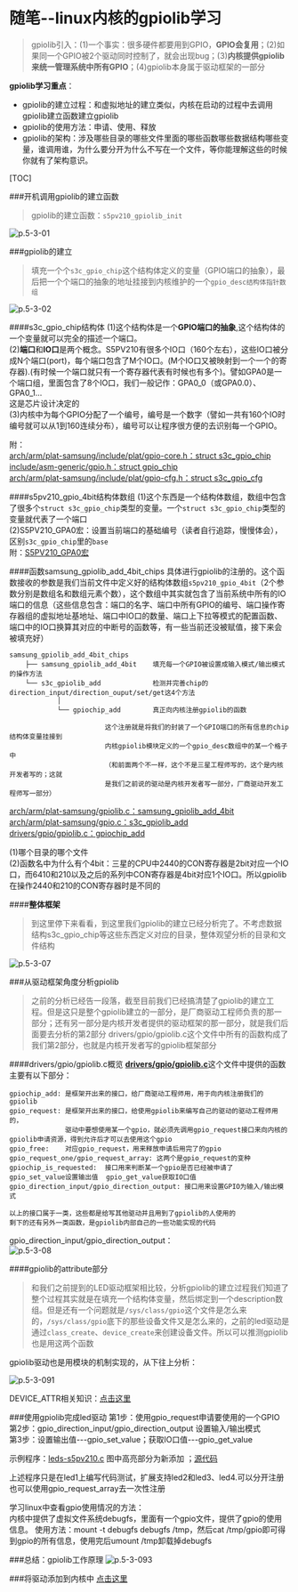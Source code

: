 
随笔--linux内核的gpiolib学习
============================

> gpiolib引入：(1)一个事实：很多硬件都要用到GPIO，**GPIO会复用**；(2)如果同一个GPIO被2个驱动同时控制了，就会出现bug；(3)**内核提供gpiolib来统一管理系统中所有GPIO**；(4)gpiolib本身属于驱动框架的一部分


**gpiolib学习重点**：

* gpiolib的建立过程：和虚拟地址的建立类似，内核在启动的过程中去调用gpiolib建立函数建立gpiolib
* gpiolib的使用方法：申请、使用、释放
* gpiolib的架构：涉及哪些目录的哪些文件里面的哪些函数哪些数据结构哪些变量，谁调用谁，为什么要分开为什么不写在一个文件，等你能理解这些的时候你就有了架构意识。

[TOC]

###开机调用gpiolib的建立函数
> gpiolib的建立函数：`s5pv210_gpiolib_init`

![p.5-3-01](https://raw.githubusercontent.com/TongxinV/oneBook/master/0.5.Linux-Driver%20Development/assets/%E5%9B%BE%E7%89%87.5-3-01.png)


###gpiolib的建立
> 填充一个个`s3c_gpio_chip`这个结构体定义的变量（GPIO端口的抽象），最后把一个个端口的抽象的地址挂接到内核维护的一个`gpio_desc结构体指针数组`

![p.5-3-02](https://raw.githubusercontent.com/TongxinV/oneBook/master/0.5.Linux-Driver%20Development/assets/%E5%9B%BE%E7%89%87.5-3-02.png)

####s3c_gpio_chip结构体
(1)这个结构体是一个**GPIO端口的抽象**,这个结构体的一个变量就可以完全的描述一个端口。<br>
(2)**端口**和**IO口**是两个概念。S5PV210有很多个IO口（160个左右），这些IO口被分成N个端口(port)，每个端口包含了M个IO口。(M个IO口又被映射到一个一个的寄存器).(有时候一个端口就只有一个寄存器代表有时候也有多个)。譬如GPA0是一个端口组，里面包含了8个IO口，我们一般记作：GPA0_0（或GPA0.0）、GPA0_1...<br>
这是芯片设计决定的<br>
(3)内核中为每个GPIO分配了一个编号，编号是一个数字（譬如一共有160个IO时编号就可以从1到160连续分布），编号可以让程序很方便的去识别每一个GPIO。

附：<br>
[arch/arm/plat-samsung/include/plat/gpio-core.h：struct s3c_gpio_chip](https://github.com/TongxinV/kernel2.6.35/blob/master/arch/arm/plat-samsung/include/plat/gpio-core.h)<br>
[include/asm-generic/gpio.h：struct gpio_chip](https://github.com/TongxinV/kernel2.6.35/blob/master/include/asm-generic/gpio.h)<br>
[arch/arm/plat-samsung/include/plat/gpio-cfg.h：struct s3c_gpio_cfg](https://github.com/TongxinV/kernel2.6.35/blob/master/arch/arm/plat-samsung/include/plat/gpio-cfg.h)

####s5pv210_gpio_4bit结构体数组
(1)这个东西是一个结构体数组，数组中包含了很多个`struct s3c_gpio_chip`类型的变量。一个`struct s3c_gpio_chip`类型的变量就代表了一个端口<br>
(2)S5PV210_GPA0宏：设置当前端口的基础编号（读者自行追踪，慢慢体会），区别`s3c_gpio_chip`里的`base`<br>
附：[S5PV210_GPA0宏](https://github.com/TongxinV/oneBook/blob/master/0.5.Linux-Driver%20Development/assets/%E5%9B%BE%E7%89%87.5-3-03.png)

####函数samsung_gpiolib_add_4bit_chips
具体进行gpiolib的注册的。这个函数接收的参数是我们当前文件中定义好的结构体数组`s5pv210_gpio_4bit`（2个参数分别是数组名和数组元素个数），这个数组中其实就包含了当前系统中所有的IO端口的信息（这些信息包含：端口的名字、端口中所有GPIO的编号、端口操作寄存器组的虚拟地址基地址、端口中IO口的数量、端口上下拉等模式的配置函数、端口中的IO口换算其对应的中断号的函数等，有一些当前还没被赋值，接下来会被填充好）

    samsung_gpiolib_add_4bit_chips
        ├── samsung_gpiolib_add_4bit    填充每一个GPIO被设置成输入模式/输出模式的操作方法
        └── s3c_gpiolib_add             检测并完善chip的direction_input/direction_ouput/set/get这4个方法
                │
                └── gpiochip_add        真正向内核注册gpiolib的函数
                
                            这个注册就是将我们的封装了一个GPIO端口的所有信息的chip结构体变量挂接到
                            内核gpiolib模块定义的一个gpio_desc数组中的某一个格子中
                            （和前面两个不一样，这个不是三星工程师写的，这个是内核开发者写的；这就
                            是我们之前说的驱动是内核开发者写一部分，厂商驱动开发工程师写一部分）

[arch/arm/plat-samsung/gpiolib.c：samsung_gpiolib_add_4bit](https://github.com/TongxinV/oneBook/blob/master/0.5.Linux-Driver%20Development/assets/%E5%9B%BE%E7%89%87.5-3-04.png)<br>
[arch/arm/plat-samsung/gpio.c：s3c_gpiolib_add](https://github.com/TongxinV/oneBook/blob/master/0.5.Linux-Driver%20Development/assets/%E5%9B%BE%E7%89%87.5-3-05.png)<br>
[drivers/gpio/gpiolib.c：gpiochip_add](https://github.com/TongxinV/oneBook/blob/master/0.5.Linux-Driver%20Development/assets/%E5%9B%BE%E7%89%87.5-3-06.png)

(1)哪个目录的哪个文件<br>
(2)函数名中为什么有个4bit：三星的CPU中2440的CON寄存器是2bit对应一个IO口，而6410和210以及之后的系列中CON寄存器是4bit对应1个IO口。所以gpiolib在操作2440和210的CON寄存器时是不同的<br>

####**整体框架**
> 到这里停下来看看，到这里我们gpiolib的建立已经分析完了。不考虑数据结构s3c_gpio_chip等这些东西定义对应的目录，整体观望分析的目录和文件结构

![p.5-3-07](https://raw.githubusercontent.com/TongxinV/oneBook/master/0.5.Linux-Driver%20Development/assets/%E5%9B%BE%E7%89%87.5-3-07.png)

###从驱动框架角度分析gpiolib
> 之前的分析已经告一段落，截至目前我们已经搞清楚了gpiolib的建立工程。但是这只是整个gpiolib建立的一部分，是厂商驱动工程师负责的那一部分；还有另一部分是内核开发者提供的驱动框架的那一部分，就是我们后面要去分析的第2部分
> drivers/gpio/gpiolib.c这个文件中所有的函数构成了我们第2部分，也就是内核开发者写的gpiolib框架部分

####drivers/gpio/gpiolib.c概览
[**drivers/gpio/gpiolib.c**](https://github.com/TongxinV/kernel2.6.35/blob/master/drivers/gpio/gpiolib.c)这个文件中提供的函数主要有以下部分：

    gpiochip_add: 是框架开出来的接口，给厂商驱动工程师用，用于向内核注册我们的gpiolib
    gpio_request: 是框架开出来的接口，给使用gpiolib来编写自己的驱动的驱动工程师用的，
                  驱动中要想使用某一个gpio，就必须先调用gpio_request接口来向内核的gpiolib申请资源，得到允许后才可以去使用这个gpio
    gpio_free:	  对应gpio_request，用来释放申请后用完了的gpio
    gpio_request_one/gpio_request_array: 这两个是gpio_request的变种
    gpiochip_is_requested:	接口用来判断某一个gpio是否已经被申请了
    gpio_set_value设置输出值  gpio_get_value获取IO口值
    gpio_direction_input/gpio_direction_output: 接口用来设置GPIO为输入/输出模式
    
    以上的接口属于一类，这些都是给写其他驱动并且用到了gpiolib的人使用的
    剩下的还有另外一类函数，是gpiolib内部自己的一些功能实现的代码

gpio_direction_input/gpio_direction_output：<br>
![p.5-3-08](https://raw.githubusercontent.com/TongxinV/oneBook/master/0.5.Linux-Driver%20Development/assets/%E5%9B%BE%E7%89%87.5-3-08.png)
    
####gpiolib的attribute部分
> 和我们之前提到的LED驱动框架相比较，分析gpiolib的建立过程我们知道了整个过程其实就是在填充一个结构体变量，然后绑定到一个description数组。但是还有一个问题就是`/sys/class/gpio`这个文件是怎么来的，`/sys/class/gpio`底下的那些设备文件又是怎么来的，之前的led驱动是通过`class_create`、`device_create`来创建设备文件。所以可以推测gpiolib也是用这两个函数

gpiolib驱动也是用模块的机制实现的，从下往上分析：

![p.5-3-091](https://raw.githubusercontent.com/TongxinV/oneBook/master/0.5.Linux-Driver%20Development/assets/%E5%9B%BE%E7%89%87.5-3-091.png)

DEVICE_ATTR相关知识：[点击这里](http://blog.csdn.net/loongembedded/article/details/41176431)


###使用gpiolib完成led驱动
第1步：使用gpio_request申请要使用的一个GPIO<br>
第2步：gpio_direction_input/gpio_direction_output 设置输入/输出模式<br>
第3步：设置输出值---gpio_set_value；获取IO口值---gpio_get_value

示例程序：[leds-s5pv210.c](https://github.com/TongxinV/oneBook/blob/master/0.5.Linux-Driver%20Development/assets/%E5%9B%BE%E7%89%87.5-3-092.png) 图中高亮部分为新添加 ；[源代码](https://github.com/TongxinV/oneBook/blob/master/0.5.Linux-Driver%20Development/assets/code.5-2/3.leds-s5pv210.c)

上述程序只是在led1上编写代码测试，扩展支持led2和led3、led4.可以分开注册也可以使用gpio_request_array去一次性注册

学习linux中查看gpio使用情况的方法：<br>
内核中提供了虚拟文件系统debugfs，里面有一个gpio文件，提供了gpio的使用信息。
使用方法：mount -t debugfs debugfs /tmp，然后cat /tmp/gpio即可得到gpio的所有信息，使用完后umount /tmp卸载掉debugfs

###总结：gpiolib工作原理
![p.5-3-093](https://raw.githubusercontent.com/TongxinV/oneBook/master/0.5.Linux-Driver%20Development/assets/%E5%9B%BE%E7%89%87.5-3-093.png)

###将驱动添加到内核中
[点击这里](https://github.com/TongxinV/oneBook/issues/10)
















